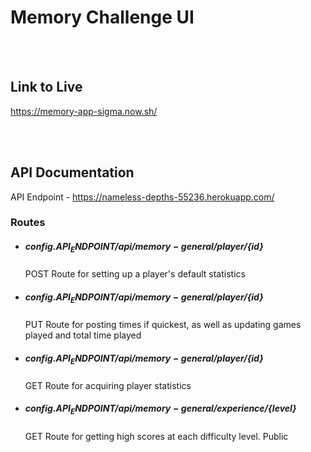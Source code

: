 Memory Challenge UI
======================

   <br />
   <br />
   
Link to Live
------------
https://memory-app-sigma.now.sh/   

   <br />
   <br />
   
API Documentation
-----------------
API Endpoint - https://nameless-depths-55236.herokuapp.com/


  ### Routes ###


  * ##### ${config.API_ENDPOINT}/api/memory-general/player/${id}
    POST
    Route for setting up a player's default statistics
  
  * ##### ${config.API_ENDPOINT}/api/memory-general/player/${id}
    PUT
    Route for posting times if quickest, as well as updating games played and total time played
  
  * ##### ${config.API_ENDPOINT}/api/memory-general/player/${id}
    GET
    Route for acquiring player statistics
  
  * ##### ${config.API_ENDPOINT}/api/memory-general/experience/${level}
    GET
    Route for getting high scores at each difficulty level. Public 
  
  
  
